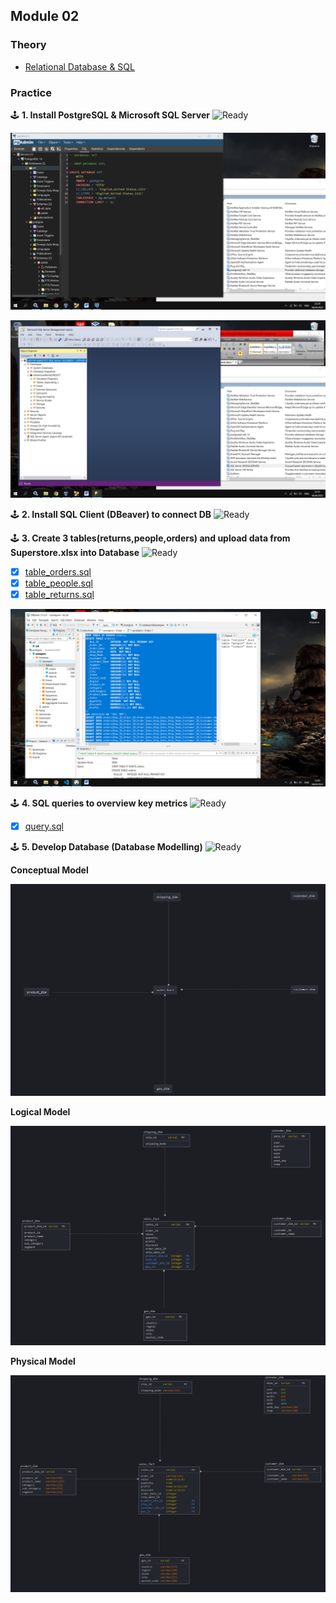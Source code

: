 ## Module 02

### Theory
- [Relational Database & SQL](https://github.com/KTurau/DataLearn/blob/main/Module02/Module02-Theory.md) 

### Practice

🕹 **1. Install PostgreSQL & Microsoft SQL Server** ![Ready](https://img.shields.io/badge/-ready-green)

![PostgreSQL](https://github.com/KTurau/DataLearn/blob/main/Module02/Setup%20PostgreSQL.png)

![MSFT SQL Server](https://github.com/KTurau/DataLearn/blob/main/Module02/Setup%20MSFT%20SQL%20Server.png)

🕹 **2. Install SQL Client (DBeaver) to connect DB** ![Ready](https://img.shields.io/badge/-ready-green) 

🕹 **3. Create 3 tables(returns,people,orders) and upload data from Superstore.xlsx into Database** ![Ready](https://img.shields.io/badge/-ready-green)

- [x] [table_orders.sql](https://github.com/KTurau/DataLearn/blob/main/Module02/table_orders.sql)
- [x] [table_people.sql](https://github.com/KTurau/DataLearn/blob/main/Module02/table_people.sql)
- [x] [table_returns.sql](https://github.com/KTurau/DataLearn/blob/main/Module02/table_returns.sql)

![Upload data DBeaver](https://github.com/KTurau/DataLearn/blob/main/Module02/Upload%20data%20DBeaver.png)

🕹 **4. SQL queries to overview key metrics** ![Ready](https://img.shields.io/badge/-ready-green) 

- [x] [query.sql](https://github.com/KTurau/DataLearn/blob/main/Module02/query.sql)

🕹 **5. Develop Database (Database Modelling)** ![Ready](https://img.shields.io/badge/-ready-green)

**Conceptual Model**

![conceptual model](https://github.com/KTurau/DataLearn/blob/main/Module02/Conceptual_model.png)

**Logical Model**

![logical model](https://github.com/KTurau/DataLearn/blob/main/Module02/Logical%20model.png)

**Physical Model**

![physical model](https://github.com/KTurau/DataLearn/blob/main/Module02/Physical%20model.png)

